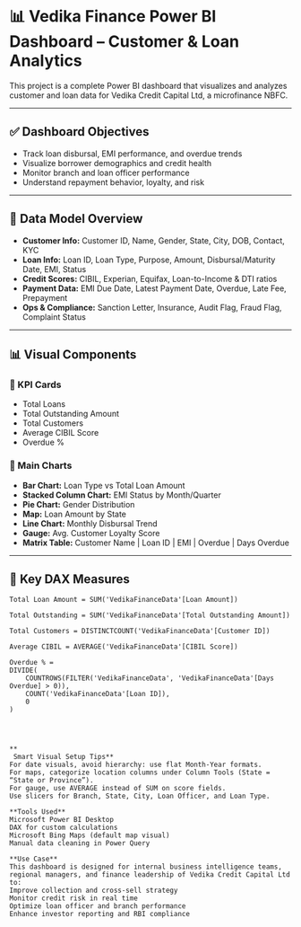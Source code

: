 # 📊 Vedika Finance Power BI Dashboard – Customer & Loan Analytics

This project is a complete Power BI dashboard that visualizes and analyzes customer and loan data for Vedika Credit Capital Ltd, a microfinance NBFC.

---

## ✅ Dashboard Objectives

- Track loan disbursal, EMI performance, and overdue trends
- Visualize borrower demographics and credit health
- Monitor branch and loan officer performance
- Understand repayment behavior, loyalty, and risk

---

## 🧱 Data Model Overview

- **Customer Info:** Customer ID, Name, Gender, State, City, DOB, Contact, KYC
- **Loan Info:** Loan ID, Loan Type, Purpose, Amount, Disbursal/Maturity Date, EMI, Status
- **Credit Scores:** CIBIL, Experian, Equifax, Loan-to-Income & DTI ratios
- **Payment Data:** EMI Due Date, Latest Payment Date, Overdue, Late Fee, Prepayment
- **Ops & Compliance:** Sanction Letter, Insurance, Audit Flag, Fraud Flag, Complaint Status

---

## 📊 Visual Components

### 🔹 KPI Cards
- Total Loans
- Total Outstanding Amount
- Total Customers
- Average CIBIL Score
- Overdue %

### 🔹 Main Charts
- **Bar Chart:** Loan Type vs Total Loan Amount
- **Stacked Column Chart:** EMI Status by Month/Quarter
- **Pie Chart:** Gender Distribution
- **Map:** Loan Amount by State
- **Line Chart:** Monthly Disbursal Trend
- **Gauge:** Avg. Customer Loyalty Score
- **Matrix Table:** Customer Name | Loan ID | EMI | Overdue | Days Overdue

---

## 🧠 Key DAX Measures

```DAX
Total Loan Amount = SUM('VedikaFinanceData'[Loan Amount])

Total Outstanding = SUM('VedikaFinanceData'[Total Outstanding Amount])

Total Customers = DISTINCTCOUNT('VedikaFinanceData'[Customer ID])

Average CIBIL = AVERAGE('VedikaFinanceData'[CIBIL Score])

Overdue % = 
DIVIDE(
    COUNTROWS(FILTER('VedikaFinanceData', 'VedikaFinanceData'[Days Overdue] > 0)),
    COUNT('VedikaFinanceData'[Loan ID]),
    0
)




**
 Smart Visual Setup Tips**
For date visuals, avoid hierarchy: use flat Month-Year formats.
For maps, categorize location columns under Column Tools (State = “State or Province”).
For gauge, use AVERAGE instead of SUM on score fields.
Use slicers for Branch, State, City, Loan Officer, and Loan Type.

**Tools Used**
Microsoft Power BI Desktop
DAX for custom calculations
Microsoft Bing Maps (default map visual)
Manual data cleaning in Power Query

**Use Case**
This dashboard is designed for internal business intelligence teams, regional managers, and finance leadership of Vedika Credit Capital Ltd to:
Improve collection and cross-sell strategy
Monitor credit risk in real time
Optimize loan officer and branch performance
Enhance investor reporting and RBI compliance

